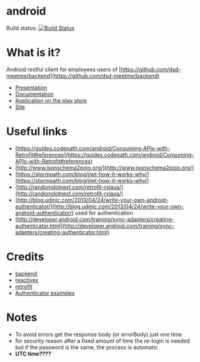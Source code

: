 # android
Build status: [![Build Status](https://travis-ci.org/dima2015/android.svg?branch=master)](https://travis-ci.org/dima2015/android)

# What is it?
Android restful client for employees users of [https://github.com/dsd-meetme/backend](https://github.com/dsd-meetme/backend)
* [Presentation](https://docs.google.com/presentation/d/1QKFfNSkWtcHDjJqtShV6cRF97vvT-SBJsYJpi-iTO4g/edit?usp=sharing)
* [Documentation](https://docs.google.com/document/d/169nvmoWRryn7pRm6NPAZII9woHcrSP9t6SgMw0g4GAc/edit?usp=sharing)
* [Application on the play store](https://play.google.com/store/apps/details?id=com.plunner.plunner)
* [Site](http://plunner.com)

# Useful links
* [https://guides.codepath.com/android/Consuming-APIs-with-Retrofit#references](https://guides.codepath.com/android/Consuming-APIs-with-Retrofit#references)
* [http://www.jsonschema2pojo.org/](http://www.jsonschema2pojo.org/)
* [https://stormpath.com/blog/jjwt-how-it-works-why/](https://stormpath.com/blog/jjwt-how-it-works-why/)
* [http://randomdotnext.com/retrofit-rxjava/](http://randomdotnext.com/retrofit-rxjava/)
* [http://blog.udinic.com/2013/04/24/write-your-own-android-authenticator/](http://blog.udinic.com/2013/04/24/write-your-own-android-authenticator/) used for authentication
* [http://developer.android.com/training/sync-adapters/creating-authenticator.html](http://developer.android.com/training/sync-adapters/creating-authenticator.html)

# Credits
 * [backend](https://github.com/dsd-meetme/backend)
 * [reactivex](http://reactivex.io/)
 * [retrofit](http://square.github.io/retrofit/)
 * [Authenticator examples](http://blog.udinic.com/2013/04/24/write-your-own-android-authenticator/)

# Notes
* To avoid errors get the response body (or errorBody) just one time
* for security reason after a fixed amount of time the re-login is needed but if the password is the same, the process is automatic
* **UTC time????**
